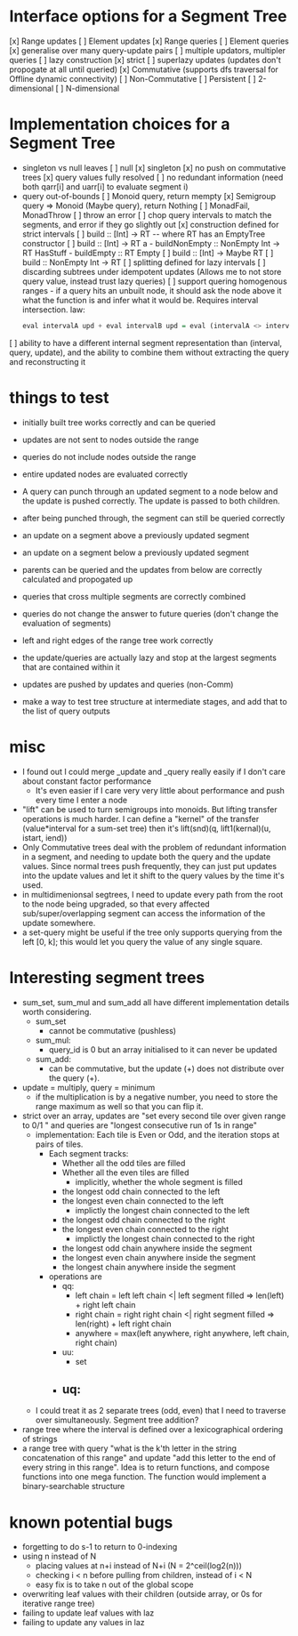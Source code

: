 # Interface options for a Segment Tree
[x] Range updates 
  [ ] Element updates
[x] Range queries 
  [ ] Element queries
[x] generalise over many query-update pairs
[ ] multiple updators, multipler queries
[ ] lazy construction
  [x] strict
[ ] superlazy updates (updates don't propogate at all until queried)
[x] Commutative (supports dfs traversal for Offline dynamic connectivity)
  [ ] Non-Commutative
[ ] Persistent
[ ] 2-dimensional
[ ] N-dimensional

# Implementation choices for a Segment Tree
- singleton vs null leaves
  [ ] null
  [x] singleton
[x] no push on commutative trees
  [x] query values fully resolved
  [ ] no redundant information (need both qarr[i] and uarr[i] to evaluate segment i)
- query out-of-bounds
  [ ] Monoid query, return mempty
  [x] Semigroup query => Monoid (Maybe query), return Nothing
  [ ] MonadFail, MonadThrow
  [ ] throw an error
  [ ] chop query intervals to match the segments, and error if they go slightly out
[x] construction defined for strict intervals
  [ ] build :: [Int] -> RT -- where RT has an EmptyTree constructor
  [ ] build :: [Int] -> RT a
      - buildNonEmpty :: NonEmpty Int -> RT HasStuff
      - buildEmpty :: RT Empty
  [ ] build :: [Int] -> Maybe RT
  [ ] build :: NonEmpty Int -> RT
[ ] splitting defined for lazy intervals
  [ ] discarding subtrees under idempotent updates (Allows me to not store query value, instead trust lazy queries)
  [ ] support quering homogenous ranges - if a query hits an unbuilt node, it should ask the node above it what the function is and infer what it would be. Requires interval intersection. law: 
  ```hs
  eval intervalA upd + eval intervalB upd = eval (intervalA <> intervalB) upd
  ```
[ ] ability to have a different internal segment representation than (interval, query, update), and the ability to combine them without extracting the query and reconstructing it



# things to test
- initially built tree works correctly and can be queried
- updates are not sent to nodes outside the range
- queries do not include nodes outside the range
- entire updated nodes are evaluated correctly
- A query can punch through an updated segment to a node below and the update is pushed correctly. The update is passed to both children.
- after being punched through, the segment can still be queried correctly
- an update on a segment above a previously updated segment
- an update on a segment below a previously updated segment
- parents can be queried and the updates from below are correctly calculated and propogated up
- queries that cross multiple segments are correctly combined
- queries do not change the answer to future queries (don't change the evaluation of segments)
- left and right edges of the range tree work correctly

- the update/queries are actually lazy and stop at the largest segments that are contained within it
- updates are pushed by updates and queries (non-Comm)

- make a way to test tree structure at intermediate stages, and add that to the list of query outputs

# misc

- I found out I could merge _update and _query really easily if I don't care about constant factor performance
    - It's even easier if I care very very little about performance and push every time I enter a node
- "lift" can be used to turn semigroups into monoids. But lifting transfer operations is much harder. I can define a "kernel" of the transfer (value*interval for a sum-set tree) then it's lift(snd)(q, lift1(kernal)(u, istart, iend))
- Only Commutative trees deal with the problem of redundant information in a segment, and needing to update both the query and the update values. Since normal trees push frequently, they can just put updates into the update values and let it shift to the query values by the time it's used.
- in multidimenionsal segtrees, I need to update every path from the root to the node being upgraded, so that every affected sub/super/overlapping segment can access the information of the update somewhere.
- a set-query might be useful if the tree only supports querying from the left [0, k]; this would let you query the value of any single square.

# Interesting segment trees

- sum_set, sum_mul and sum_add all have different implementation details worth considering.
    - sum_set
        - cannot be commutative (pushless)
    - sum_mul: 
        - query_id is 0 but an array initialised to it can never be updated
    - sum_add:
        - can be commutative, but the update (+) does not distribute over the query (+).
- update = multiply, query = minimum
    - if the multiplication is by a negative number, you need to store the range maximum as well so that you can flip it.
- strict over an array, updates are "set every second tile over given range to 0/1 " and queries are "longest consecutive run of 1s in range"
    - implementation: Each tile is Even or Odd, and the iteration stops at pairs of tiles. 
        - Each segment tracks:
            - Whether all the odd tiles are filled
            - Whether all the even tiles are filled
                - implicitly, whether the whole segment is filled
            - the longest odd chain connected to the left
            - the longest even chain connected to the left
                - implictly the longest chain connected to the left
            - the longest odd chain connected to the right
            - the longest even chain connected to the right
                - implictly the longest chain connected to the right
            - the longest odd chain anywhere inside the segment
            - the longest even chain anywhere inside the segment
            - the longest chain anywhere inside the segment
        - operations are
            - qq:
                - left chain = left left chain <| left segment filled => len(left) + right left chain
                - right chain = right right chain <| right segment filled => len(right) + left right chain
                - anywhere = max(left anywhere, right anywhere, left chain, right chain)
            - uu:
                - set
            - uq:
                - 
    - I could treat it as 2 separate trees (odd, even) that I need to traverse over simultaneously. Segment tree addition?
- range tree where the interval is defined over a lexicographical ordering of strings
- a range tree with query "what is the k'th letter in the string concatenation of this range" and update "add this letter to the end of every string in this range". Idea is to return functions, and compose functions into one mega function. The function would implement a binary-searchable structure


# known potential bugs
- forgetting to do s-1 to return to 0-indexing
- using n instead of N
  - placing values at n+i instead of N+i (N = 2^ceil(log2(n)))
  - checking i < n before pulling from children, instead of i < N
  - easy fix is to take n out of the global scope
- overwriting leaf values with their children (outside array, or 0s for iterative range tree)
- failing to update leaf values with laz
- failing to update any values in laz
